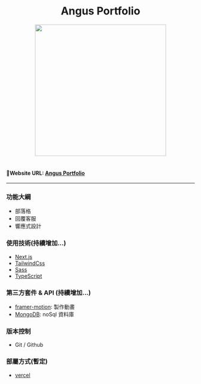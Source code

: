 <h1 align="center">Angus Portfolio
</h1>


<div align="center">
  <img width="350" src="https://i.imgur.com/Ehe9Cqg.png">

</div>
 <br>


#### 🔗Website URL: <a href="https://protfolio-pbfnzpmr8-angushyx.vercel.app/"><strong>Angus Portfolio</strong></a>



<hr>

### 功能大綱

- 部落格
- 回覆客服
- 響應式設計


### 使用技術(持續增加...)
- [Next.js](https://nextjs.org/)
- [TailwindCss](https://tailwindcss.com/)
- [Sass](https://sass-lang.com/)
- [TypeScript](https://www.typescriptlang.org/)


### 第三方套件 & API (持續增加...)

- [framer-motion](https://www.framer.com/motion/): 製作動畫
- [MongoDB](https://www.mongodb.com/): noSql 資料庫
<!-- - [CKEditor](https://ckeditor.com/ckeditor-5/): 部落格新增與修改功能 
- [sweetalert2](https://sweetalert2.github.io/#input-types): 客製化 pop 訊息 
- [formik & yup ](https://formik.org/docs/guides/validation): 表單驗證 
- [swiperjs](https://swiperjs.com/demos): 輪播動畫
- [moment.js](https://github.com/moment/moment/): 轉換日期格式
- [Google calendar API](https://developers.google.com/calendar/api): 將預約手作課程加入個人 Google 行事曆中
- [Gmail Api](https://developers.google.com/gmail/api): 送出驗證信以及訂單成立通知
- [TapPay 金流](https://www.tappaysdk.com/zh/): 多元支付 -->

### 版本控制

- Git / Github
### 部屬方式(暫定)

- [vercel](https://vercel.com/)




